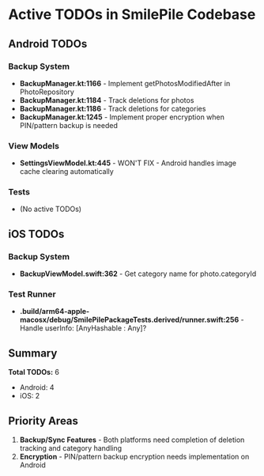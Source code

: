 # Active TODOs in SmilePile Codebase

## Android TODOs

### Backup System
- **BackupManager.kt:1166** - Implement getPhotosModifiedAfter in PhotoRepository
- **BackupManager.kt:1184** - Track deletions for photos
- **BackupManager.kt:1186** - Track deletions for categories
- **BackupManager.kt:1245** - Implement proper encryption when PIN/pattern backup is needed

### View Models
- **SettingsViewModel.kt:445** - WON'T FIX - Android handles image cache clearing automatically

### Tests
- (No active TODOs)

## iOS TODOs

### Backup System
- **BackupViewModel.swift:362** - Get category name for photo.categoryId

### Test Runner
- **.build/arm64-apple-macosx/debug/SmilePilePackageTests.derived/runner.swift:256** - Handle userInfo: [AnyHashable : Any]?

## Summary

**Total TODOs:** 6
- Android: 4
- iOS: 2

## Priority Areas
1. **Backup/Sync Features** - Both platforms need completion of deletion tracking and category handling
2. **Encryption** - PIN/pattern backup encryption needs implementation on Android